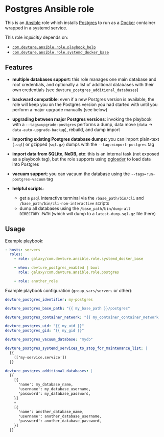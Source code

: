 # Postgres Ansible role

This is an [Ansible](https://www.ansible.com/) role which installs [Postgres](https://www.postgresql.org/) to run as a [Docker](https://www.docker.com/) container wrapped in a systemd service.

This role *implicitly* depends on:

- [`com.devture.ansible.role.playbook_help`](https://github.com/devture/com.devture.ansible.role.playbook_help)
- [`com.devture.ansible.role.systemd_docker_base`](https://github.com/devture/com.devture.ansible.role.systemd_docker_base)


## Features

- **multiple databases support**: this role manages one main database and root credentials, and optionally a list of additional databases with their own credentials (see `devture_postgres_additional_databases`)

- **backward compatible**: even if a new Postgres version is available, the role will keep you on the Postgres version you had started with until you perform a major upgrade manually (see below)

- **upgrading between major Postgres versions**: invoking the playbook with a `--tags=upgrade-postgres` performs a dump, data move (`data` -> `data-auto-upgrade-backup`), rebuild, and dump import

- **importing existing Postgres database dumps**: you can import plain-text (`.sql`) or gzipped (`sql.gz`) dumps with the `--tags=import-postgres` tag

- **import data from SQLite, NeDB, etc**: this is an internal task (not exposed as a playbook tag), but the role supports using [pgloader](https://pgloader.io/) to load data into Postgres

- **vacuum support**: you can vacuum the database using the `--tags=run-postgres-vacuum` tag

- **helpful scripts**:
  - get a `psql` interactive terminal via the `/base_path/bin/cli` and `/base_path/bin/cli-non-interactive` scripts
  - dump all databases using the `/base_path/bin/dump-all DIRECTORY_PATH` (which will dump to a `latest-dump.sql.gz` file there)

## Usage

Example playbook:

```yaml
- hosts: servers
  roles:
    - role: galaxy/com.devture.ansible.role.systemd_docker_base

    - when: devture_postgres_enabled | bool
      role: galaxy/com.devture.ansible.role.postgres

    - role: another_role
```

Example playbook configuration (`group_vars/servers` or other):

```yaml
devture_postgres_identifier: my-postgres

devture_postgres_base_path: "{{ my_base_path }}/postgres"

devture_postgres_container_network: "{{ my_container_container_network }}"

devture_postgres_uid: "{{ my_uid }}"
devture_postgres_gid: "{{ my_gid }}"

devture_postgres_vacuum_database: "mydb"

devture_postgres_systemd_services_to_stop_for_maintenance_list: |
  {{
    (['my-service.service'])
  }}

devture_postgres_additional_databases: |
  {{
    [{
      'name': my_database_name,
      'username': my_database_username,
      'password': my_database_password,
    }]
    +
    [{
      'name': another_database_name,
      'username': another_database_username,
      'password': another_database_password,
    }]
  }}
```
